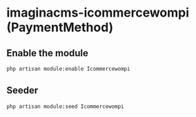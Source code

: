 # imaginacms-icommercewompi (PaymentMethod)

## Enable the module
```bash
php artisan module:enable Icommercewompi
```

## Seeder

```bash
php artisan module:seed Icommercewompi
```